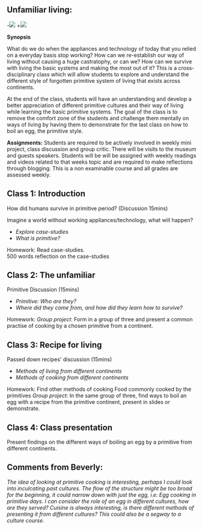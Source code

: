## **Unfamiliar living**: 

-![](teachingasart2018/blob/master/assignments/4_Pedagogy/RidwanMadon_eggprimitive.png)
+![](https://github.com/dwantilus/teachingasart2018/blob/master/assignments/4_Pedagogy/RidwanMadon_eggprimitive.png)


**Synopsis**

What do we do when the appliances and technology of today that you relied on a everyday basis stop working? How can we re-establish our way of living without causing a huge castratophy, or can we? How can we survive with living the basic systems and making the most out of it? This is a cross-disciplinary class which will allow students to explore and understand the different style of forgotten primitive system of living that exists across continents.

At the end of the class, students will have an understanding and develop a better appreciation of different primitive cultures and their way of living while learning the basic primitive systems. The goal of the class is to remove the comfort zone of the students and challenge them mentally on ways of living by having them to demonstrate for the last class on how to boil an egg, the primitive style. 

**Assignments:**
Students are required to be actively involved in weekly mini project, class discussion and group critic. There will be visits to the museum and guests speakers. Students will be will be assigned with weekly readings and videos related to that weeks topic and are required to make reflections through blogging. This is a non examinable course and all grades are assessed weekly. 

## Class 1: Introduction 

How did humans survive in primitive period? (Discussion 15mins)

Imagine a world without working appliances/technology, what will happen?

 * _Explore case-studies_
* _What is primitive?_ 

Homework: 
Read case-studies.  
500 words reflection on the case-studies


## Class 2: The unfamiliar 

Primitive Discussion (15mins)

* _Primitive: Who are they?_
* _Where did they come from, and how did they learn how to survive?_

Homework: 
*Group project*: Form in a group of three and present a common practise of cooking by a chosen primitive from a continent. 


## Class 3: Recipe for living

Passed down recipes' discussion (15mins)

* _Methods of living from different continents_
* _Methods of cooking from different continents_

Homework: 
Find other methods of cooking
Food commonly cooked by the primitives 
*Group project*: In the same group of three, find ways to boil an egg with a recipe from the primitive continent, present in slides or demonstrate.

## Class 4: Class presentation
Present findings on the different ways of boiling an egg by a primitive from different continents. 

## Comments from Beverly:

_The idea of looking at primitive cooking is interesting, perhaps I could look into inculcating past cultures. The flow of the structure might be too broad for the beginning, it could narrow down with just the egg, i.e: Egg cooking in primitive days. I can consider the role of an egg in different cultures, how are they served? Cuisine is always interesting, is there different methods of presenting it from different cultures? This could also be a segway to a culture course._


